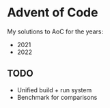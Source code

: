 # Advent of Code
My solutions to AoC for the years:

- 2021
- 2022

## TODO

- Unified build + run system
- Benchmark for comparisons
